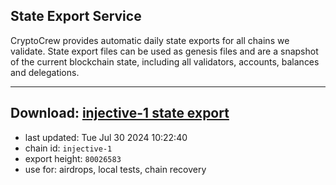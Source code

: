 ## State Export Service
CryptoCrew provides automatic daily state exports for all chains we validate. State export files can be used as genesis files and are a snapshot of the current blockchain state, including all validators, accounts, balances and delegations.

---
**Download: [injective-1 state export](https://dl-eu2.ccvalidators.com/SERVICE/injective/injective-1_export_80026583.json)**
---

- last updated: Tue Jul 30 2024 10:22:40
- chain id: `injective-1`
- export height: `80026583`
- use for: airdrops, local tests, chain recovery
